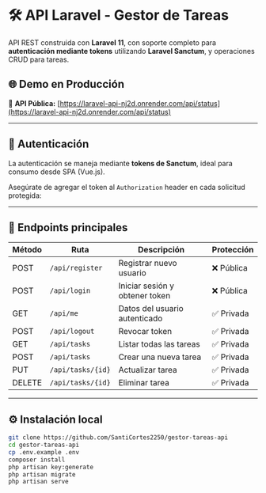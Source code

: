# 🛠️ API Laravel - Gestor de Tareas

API REST construida con **Laravel 11**, con soporte completo para **autenticación mediante tokens** utilizando **Laravel Sanctum**, y operaciones CRUD para tareas.

## 🌐 Demo en Producción

🔗 **API Pública:** [https://laravel-api-nj2d.onrender.com/api/status](https://laravel-api-nj2d.onrender.com/api/status)

---

## 🔐 Autenticación

La autenticación se maneja mediante **tokens de Sanctum**, ideal para consumo desde SPA (Vue.js).

Asegúrate de agregar el token al `Authorization` header en cada solicitud protegida:


---

## 📌 Endpoints principales

| Método | Ruta               | Descripción                     | Protección |
|--------|--------------------|----------------------------------|------------|
| POST   | `/api/register`    | Registrar nuevo usuario         | ❌ Pública |
| POST   | `/api/login`       | Iniciar sesión y obtener token  | ❌ Pública |
| GET    | `/api/me`          | Datos del usuario autenticado   | ✅ Privada |
| POST   | `/api/logout`      | Revocar token                   | ✅ Privada |
| GET    | `/api/tasks`       | Listar todas las tareas         | ✅ Privada |
| POST   | `/api/tasks`       | Crear una nueva tarea           | ✅ Privada |
| PUT    | `/api/tasks/{id}`  | Actualizar tarea                | ✅ Privada |
| DELETE | `/api/tasks/{id}`  | Eliminar tarea                  | ✅ Privada |

---

## ⚙️ Instalación local

```bash
git clone https://github.com/SantiCortes2250/gestor-tareas-api
cd gestor-tareas-api
cp .env.example .env
composer install
php artisan key:generate
php artisan migrate
php artisan serve


